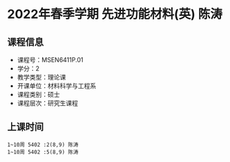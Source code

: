 # 2022年春季学期 先进功能材料(英) 陈涛






## 课程信息

- 课程号：MSEN6411P.01
- 学分：2
- 教学类型：理论课
- 开课单位：材料科学与工程系
- 课程类别：硕士
- 课程层次：研究生课程

## 上课时间

```
1~10周 5402 :2(8,9) 陈涛
1~10周 5402 :5(8,9) 陈涛
```

